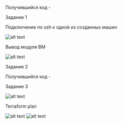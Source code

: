 Получившийся код - 

Задание 1

Подключение по ssh к одной из созданных машин

![alt text]([https://github.com/Lokkie7/StudyDevOPS/blob/main/%D0%9F%D1%80%D0%BE%D0%B4%D0%B2%D0%B8%D0%BD%D1%83%D1%82%D1%8B%D0%B5%20%D0%BC%D0%B5%D1%82%D0%BE%D0%B4%D1%8B%20%D1%80%D0%B0%D0%B1%D0%BE%D1%82%D1%8B%20%D1%81%20Terraform/%D0%97%D0%B0%D0%B4%D0%B0%D0%BD%D0%B8%D0%B5%201.png])


Вывод модуля ВМ

![alt text]([https://github.com/Lokkie7/StudyDevOPS/blob/main/%D0%9F%D1%80%D0%BE%D0%B4%D0%B2%D0%B8%D0%BD%D1%83%D1%82%D1%8B%D0%B5%20%D0%BC%D0%B5%D1%82%D0%BE%D0%B4%D1%8B%20%D1%80%D0%B0%D0%B1%D0%BE%D1%82%D1%8B%20%D1%81%20Terraform/%D0%97%D0%B0%D0%B4%D0%B0%D0%BD%D0%B8%D0%B5%201%20-%20%D0%BA%D0%BE%D0%BD%D1%81%D0%BE%D0%BB%D1%8C%20terraform.png])

Задание 2


Получившийся код - 


Задание 3

![alt text]([https://github.com/Lokkie7/StudyDevOPS/blob/main/%D0%9F%D1%80%D0%BE%D0%B4%D0%B2%D0%B8%D0%BD%D1%83%D1%82%D1%8B%D0%B5%20%D0%BC%D0%B5%D1%82%D0%BE%D0%B4%D1%8B%20%D1%80%D0%B0%D0%B1%D0%BE%D1%82%D1%8B%20%D1%81%20Terraform/%D0%97%D0%B0%D0%B4%D0%B0%D0%BD%D0%B8%D0%B5%203.1.png])

Terraform plan

![alt text]([https://github.com/Lokkie7/StudyDevOPS/blob/main/%D0%9F%D1%80%D0%BE%D0%B4%D0%B2%D0%B8%D0%BD%D1%83%D1%82%D1%8B%D0%B5%20%D0%BC%D0%B5%D1%82%D0%BE%D0%B4%D1%8B%20%D1%80%D0%B0%D0%B1%D0%BE%D1%82%D1%8B%20%D1%81%20Terraform/%D0%97%D0%B0%D0%B4%D0%B0%D0%BD%D0%B8%D0%B5%203.2.png])
![alt text]([https://github.com/Lokkie7/StudyDevOPS/blob/main/%D0%9E%D1%81%D0%BD%D0%BE%D0%B2%D1%8B%20Terraform.%20Yandex%20Cloud/%D0%97%D0%B0%D0%B4%D0%B0%D0%BD%D0%B8%D0%B5%201/2%20-%20%D0%B3%D0%B5%D0%BD%D0%B5%D1%80%D0%B0%D1%86%D0%B8%D1%8F%20%D1%81%D0%B5%D1%80%D0%B2%D0%B8%D1%81%D0%BD%D0%BE%D0%B3%D0%BE%20%D0%BA%D0%BB%D1%8E%D1%87%D0%B0.png](https://github.com/Lokkie7/StudyDevOPS/blob/main/%D0%9F%D1%80%D0%BE%D0%B4%D0%B2%D0%B8%D0%BD%D1%83%D1%82%D1%8B%D0%B5%20%D0%BC%D0%B5%D1%82%D0%BE%D0%B4%D1%8B%20%D1%80%D0%B0%D0%B1%D0%BE%D1%82%D1%8B%20%D1%81%20Terraform/%D0%97%D0%B0%D0%B4%D0%B0%D0%BD%D0%B8%D0%B5%203.3.png))
